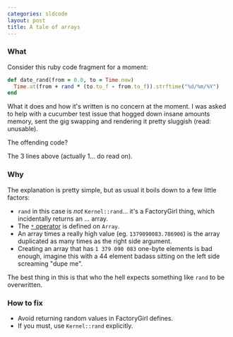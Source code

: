 ```yaml
---
categories: sldcode
layout: post
title: A tale of arrays
---
```


### What

Consider this ruby code fragment for a moment:

```ruby
def date_rand(from = 0.0, to = Time.now)
  Time.at(from + rand * (to.to_f - from.to_f)).strftime("%d/%m/%Y")
end
```

What it does and how it's written is no concern at the moment. I was asked to help with a cucumber test issue
that hogged down insane amounts memory, sent the gig swapping and rendering it pretty sluggish (read: unusable).

The offending code?

The 3 lines above (actually 1... do read on).

### Why

The explanation is pretty simple, but as usual it boils down to a few little factors:

* `rand` in this case is *not* `Kernel::rand`... it's a FactoryGirl thing, which incidentally returns an ... array.
* The [`*` operator](http://www.ruby-doc.org/core-2.0/Array.html#method-i-2A) is defined on `Array`.
* An array times a really high value (eg. `1379090083.786906`) is the array duplicated as many times as the right side argument.
* Creating an array that has `1 379 090 083` one-byte elements is bad enough, imagine this with a 44 element badass sitting on the left side screaming "dupe me".

The best thing in this is that who the hell expects something like `rand` to be overwritten.

### How to fix

* Avoid returning random values in FactoryGirl defines.
* If you must, use `Kernel::rand` explicitly.
